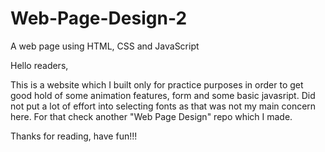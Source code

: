# Web-Page-Design-2
A web page using HTML, CSS and JavaScript

Hello readers,

This is a website which I built only for practice purposes in order to get good hold of some animation features, form and some basic javasript. Did not put a lot of effort into selecting fonts as that was not my main concern here. For that check another "Web Page Design" repo which I made.

Thanks for reading, have fun!!!
